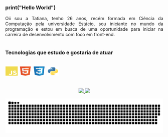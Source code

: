 ### print("Hello World")




<div align="center">
<p align="justify">Oii sou a Tatiana, tenho 26 anos, recém formada em Ciência da Computação pela universidade Estácio, sou iniciante no mundo da programação e estou em busca de uma oportunidade para iniciar na carreira de desenvolvimento com foco em front-end.</p>
</div>

#

### Tecnologias que estudo e gostaria de atuar

<div style="display: inline_block"><br>
  <img align="center" height="30" width="40" src="https://raw.githubusercontent.com/devicons/devicon/master/icons/javascript/javascript-plain.svg"> 
  <img align="center" alt="Rafa-HTML" height="30" width="40" src="https://raw.githubusercontent.com/devicons/devicon/master/icons/html5/html5-original.svg">
  <img align="center" alt="Rafa-CSS" height="30" width="40" src="https://raw.githubusercontent.com/devicons/devicon/master/icons/css3/css3-original.svg">
  <img align="center" alt="Rafa-Python" height="30" width="40" src="https://raw.githubusercontent.com/devicons/devicon/master/icons/python/python-original.svg">   
</div>

#

<div align="center">
  <a href="https://github.com/rafaballerini">
  <img height="180em" src="https://github-readme-stats.vercel.app/api?username=msalvest&show_icons=true&theme=dracula&include_all_commits=true&count_private=true"/>
  <img height="180em" src="https://github-readme-stats.vercel.app/api/top-langs/?username=msalvest&layout=compact&langs_count=7&theme=dracula"/>
  
  ![Snake animation](https://github.com/msalvest/msalvest/blob/output/github-contribution-grid-snake.svg)
</div>


